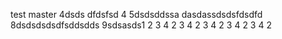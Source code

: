 test master 4dsds
dfdsfsd
4
5dsdsddssa
dasdassdsdsfdsdfd
8dsdsdsdsdfsddsdds
9sdsasds1
2
3
4
2
3
4
2
3
4
2
3
4
2
3
4
2
